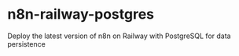 # n8n-railway-postgres
Deploy the latest version of n8n on Railway with PostgreSQL for data persistence
